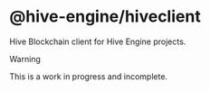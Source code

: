 # @hive-engine/hiveclient

Hive Blockchain client for Hive Engine projects.

> [!WARNING]
> This is a work in progress and incomplete.
